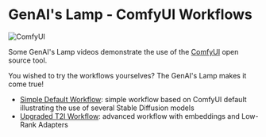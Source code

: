 # GenAI's Lamp - ComfyUI Workflows

![ComfyUI](https://github.com/user-attachments/assets/353933a4-4c73-4399-9905-42f38dfd0331)

Some GenAI's Lamp videos demonstrate the use of the [ComfyUI](https://github.com/comfyanonymous/ComfyUI) open source tool.

You wished to try the workflows yourselves? The GenAI's Lamp makes it come true!

* [Simple Default Workflow](https://github.com/worldline/GenAI-Lamp/blob/main/ComfyUI/Simple%20Default%20Workflow.json): simple workflow based on ComfyUI default illustrating the use of several Stable Diffusion models
* [Upgraded T2I Workflow](https://github.com/worldline/GenAI-Lamp/blob/main/ComfyUI/Upgraded%20T2I%20Workflow.json): advanced workflow with embeddings and Low-Rank Adapters
